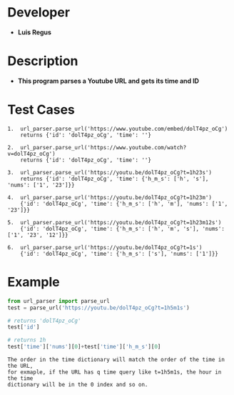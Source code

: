 # Developer 
   * **Luis Regus**

# Description 
   * **This program parses a Youtube URL and gets its time and ID**

# Test Cases
    1.  url_parser.parse_url('https://www.youtube.com/embed/dolT4pz_oCg')
        returns {'id': 'dolT4pz_oCg', 'time': ''}

    2.  url_parser.parse_url('https://www.youtube.com/watch?v=dolT4pz_oCg')
        returns {'id': 'dolT4pz_oCg', 'time': ''}

    3.  url_parser.parse_url('https://youtu.be/dolT4pz_oCg?t=1h23s')
        returns {'id': 'dolT4pz_oCg', 'time': {'h_m_s': ['h', 's'], 'nums': ['1', '23']}} 
    
    4.  url_parser.parse_url('https://youtu.be/dolT4pz_oCg?t=1h23m')
        {'id': 'dolT4pz_oCg', 'time': {'h_m_s': ['h', 'm'], 'nums': ['1', '23']}}

    5.  url_parser.parse_url('https://youtu.be/dolT4pz_oCg?t=1h23m12s')
        {'id': 'dolT4pz_oCg', 'time': {'h_m_s': ['h', 'm', 's'], 'nums': ['1', '23', '12']}}

    6.  url_parser.parse_url('https://youtu.be/dolT4pz_oCg?t=1s')
        {'id': 'dolT4pz_oCg', 'time': {'h_m_s': ['s'], 'nums': ['1']}}

# Example
```python
from url_parser import parse_url
test = parse_url('https://youtu.be/dolT4pz_oCg?t=1h5m1s')

# returns 'dolT4pz_oCg'
test['id']

# returns 1h
test['time']['nums'][0]+test['time']['h_m_s'][0] 
```
    The order in the time dictionary will match the order of the time in the URL, 
    for exmaple, if the URL has q time query like t=1h5m1s, the hour in the time 
    dictionary will be in the 0 index and so on.
